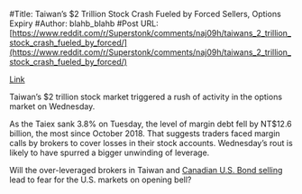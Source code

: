 #Title: Taiwan’s $2 Trillion Stock Crash Fueled by Forced Sellers, Options Expiry
#Author: blahb_blahb
#Post URL: [https://www.reddit.com/r/Superstonk/comments/naj09h/taiwans_2_trillion_stock_crash_fueled_by_forced/](https://www.reddit.com/r/Superstonk/comments/naj09h/taiwans_2_trillion_stock_crash_fueled_by_forced/)


[Link](https://www.bloomberg.com/news/articles/2021-05-12/taiwan-s-stock-crash-fueled-by-forced-sellers-options-expiry) 

Taiwan’s $2 trillion stock market triggered a rush of activity in the options market on Wednesday.

As the Taiex sank 3.8% on Tuesday, the level of margin debt fell by NT$12.6 billion, the most since October 2018. That suggests traders faced margin calls by brokers to cover losses in their stock accounts. Wednesday’s rout is likely to have spurred a bigger unwinding of leverage.

Will the over-leveraged brokers in Taiwan and [Canadian U.S. Bond selling](https://www.reddit.com/r/Superstonk/comments/naiy1g/bloomberg_canada_sells_its_largest_us_dollar_bond/?utm_source=share&utm_medium=ios_app&utm_name=iossmf) lead to fear for the U.S. markets on opening bell?